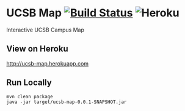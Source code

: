 # UCSB Map  [![Build Status](https://travis-ci.org/TyGooch/ucsb-map.svg?branch=master)](https://travis-ci.org/TyGooch/ucsb-map) ![Heroku](http://heroku-badge.herokuapp.com/?app=ucsb-map&style=flat&svg=1)


Interactive UCSB Campus Map

## View on Heroku
http://ucsb-map.herokuapp.com

## Run Locally
```
mvn clean package
java -jar target/ucsb-map-0.0.1-SNAPSHOT.jar
```
